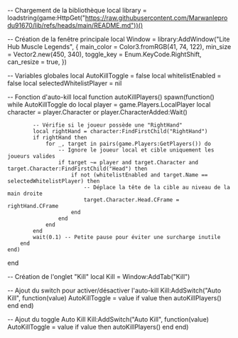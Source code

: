 -- Chargement de la bibliothèque
local library = loadstring(game:HttpGet("https://raw.githubusercontent.com/Marwanleprodu91670/lib/refs/heads/main/README.md"))()

-- Création de la fenêtre principale
local Window = library:AddWindow("Lite Hub Muscle Legends", {
    main_color = Color3.fromRGB(41, 74, 122),
    min_size = Vector2.new(450, 340),
    toggle_key = Enum.KeyCode.RightShift,
    can_resize = true,
})

-- Variables globales
local AutoKillToggle = false
local whitelistEnabled = false
local selectedWhitelistPlayer = nil

-- Fonction d'auto-kill
local function autoKillPlayers()
    spawn(function()
        while AutoKillToggle do
            local player = game.Players.LocalPlayer
            local character = player.Character or player.CharacterAdded:Wait()

            -- Vérifie si le joueur possède une "RightHand"
            local rightHand = character:FindFirstChild("RightHand")
            if rightHand then
                for _, target in pairs(game.Players:GetPlayers()) do
                    -- Ignore le joueur local et cible uniquement les joueurs valides
                    if target ~= player and target.Character and target.Character:FindFirstChild("Head") then
                        if not (whitelistEnabled and target.Name == selectedWhitelistPlayer) then
                            -- Déplace la tête de la cible au niveau de la main droite
                            target.Character.Head.CFrame = rightHand.CFrame
                        end
                    end
                end
            end
            wait(0.1) -- Petite pause pour éviter une surcharge inutile
        end
    end)
end

-- Création de l'onglet "Kill"
local Kill = Window:AddTab("Kill")

-- Ajout du switch pour activer/désactiver l'auto-kill
Kill:AddSwitch("Auto Kill", function(value)
    AutoKillToggle = value
    if value then
        autoKillPlayers()
    end
end)

-- Ajout du toggle Auto Kill
Kill:AddSwitch("Auto Kill", function(value)
    AutoKillToggle = value
    if value then
        autoKillPlayers()
    end
end)

